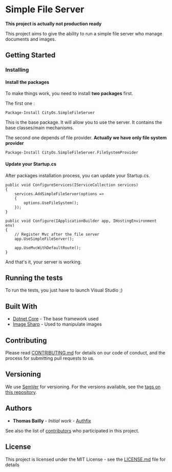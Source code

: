 # Simple File Server

**This project is actually not production ready**

This project aims to give the ability to run a simple file server who manage documents and images.

## Getting Started

### Installing

#### Install the packages

To make things work, you need to install **two packages** first.

The first one :

```
Package-Install CityOs.SimpleFileServer
```

This is the base package. It will allow you to use the server. It contains the base classes/main mechanisms.

The second one depends of file provider. **Actually we have only file system provider**

```
Package-Install CityOs.SimpleFileServer.FileSystemProvider
```

#### Update your Startup.cs

After packages installation process, you can update your Startup.cs.

```
public void ConfigureServices(IServiceCollection services)
{
    services.AddSimpleFileServer(options =>
    {
        options.UseFileSystem();
    });
}
```

```
public void Configure(IApplicationBuilder app, IHostingEnvironment env)
{
    // Register Mvc after the file server
    app.UseSimpleFileServer();

    app.UseMvcWithDefaultRoute();
}
```

And that's it, your server is working.

## Running the tests

To run the tests, you just have to launch Visual Studio ;)

## Built With

* [Dotnet Core](https://www.microsoft.com/net/) - The base framework used
* [Image Sharp](https://github.com/SixLabors/ImageSharp) - Used to manipulate images

## Contributing

Please read [CONTRIBUTING.md](CONTRIBUTING.md) for details on our code of conduct, and the process for submitting pull requests to us.

## Versioning

We use [SemVer](http://semver.org/) for versioning. For the versions available, see the [tags on this repository](https://github.com/city-os/FileServer/tags). 

## Authors

* **Thomas Bailly** - *Initial work* - [Authfix](https://github.com/Authfix)

See also the list of [contributors](https://github.com/city-os/FileServer/contributors) who participated in this project.

## License

This project is licensed under the MIT License - see the [LICENSE.md](LICENSE.md) file for details
